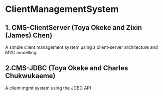 # ClientManagementSystem

## 1. CMS-ClientServer (Toya Okeke and Zixin (James) Chen)

A simple client management system using a client-server architecture and MVC modelling

## 2.CMS-JDBC (Toya Okeke and Charles Chukwukaeme)

A client mgmt system using the JDBC API
